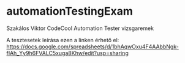 # automationTestingExam
Szakálos Viktor CodeCool Automation Tester vizsgaremek

A tesztesetek leírása ezen a linken érhető el:
https://docs.google.com/spreadsheets/d/1bhAqwOxu4F4AAbbNgk-fIAh_Yy9h6FVALC5xuga8Khw/edit?usp=sharing
